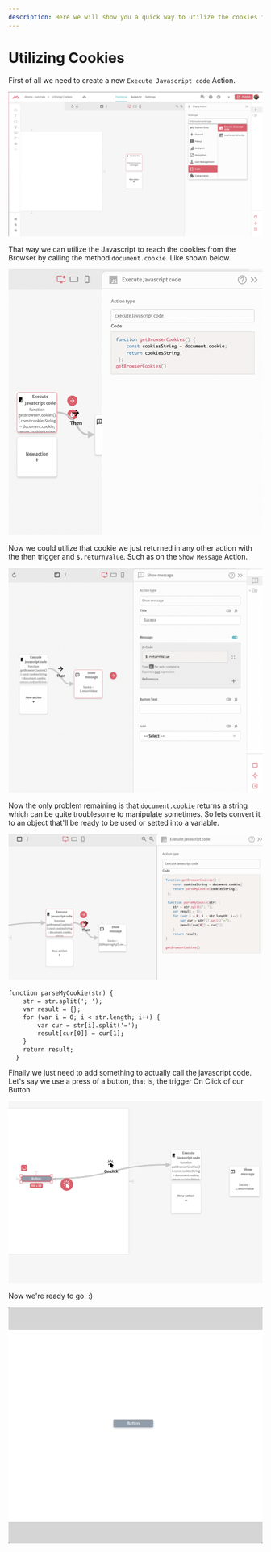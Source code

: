 ```yaml
---
description: Here we will show you a quick way to utilize the cookies from your browser.
---
```


# Utilizing Cookies

First of all we need to create a new `Execute Javascript code` Action.&#x20;

![Creating a new Execute Javascript code Action](<../../.gitbook/assets/Screen Shot 2022-01-24 at 18.12.36.png>)

That way we can utilize the Javascript to reach the cookies from the Browser by calling the method `document.cookie`. Like shown below.

![Simple JS code that'll retrieve the cookies](<../../.gitbook/assets/Screen Shot 2022-01-24 at 18.18.02.png>)

Now we could utilize that cookie we just returned in any other action with the then trigger and `$.returnValue`. Such as on the `Show Message` Action.

![Utilizing the return on another action](<../../.gitbook/assets/Screen Shot 2022-01-24 at 18.18.18.png>)

Now the only problem remaining is that `document.cookie` returns a string which can be quite troublesome to manipulate sometimes. So lets convert it to an object that'll be ready to be used or setted into a variable.

![Here we added the parseMyCookie function to our code and call it on getBrowserCookies in order to get our cookies in an object.](<../../.gitbook/assets/Screen Shot 2022-01-24 at 18.49.22.png>)

```
function parseMyCookie(str) {
    str = str.split('; ');
    var result = {};
    for (var i = 0; i < str.length; i++) {
        var cur = str[i].split('=');
        result[cur[0]] = cur[1];
    }
    return result;
  }
```

Finally we just need to add something to actually call the javascript code.\
Let's say we use a press of a button, that is, the trigger On Click of our Button.

![Here we created the button and dragged the on click trigger to our action.](<../../.gitbook/assets/Screen Shot 2022-01-24 at 18.18.38.png>)

Now we're ready to go. :)

![Click on the button will show our cookies. :)](<../../.gitbook/assets/cookie gif.gif>)
